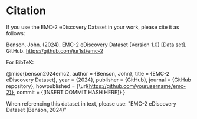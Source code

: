 # Citation

If you use the EMC-2 eDiscovery Dataset in your work, please cite it as follows:

Benson, John. (2024). EMC-2 eDiscovery Dataset (Version 1.0) [Data set]. GitHub. https://github.com/jur1st/emc-2

For BibTeX:

@misc{benson2024emc2,
  author = {Benson, John},
  title = {EMC-2 eDiscovery Dataset},
  year = {2024},
  publisher = {GitHub},
  journal = {GitHub repository},
  howpublished = {\url{https://github.com/yourusername/emc-2}},
  commit = {[INSERT COMMIT HASH HERE]}
}

When referencing this dataset in text, please use: "EMC-2 eDiscovery Dataset (Benson, 2024)"

